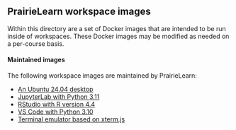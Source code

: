 ## PrairieLearn workspace images

Within this directory are a set of Docker images that are intended to be run inside of workspaces.
These Docker images may be modified as needed on a per-course basis.

#### Maintained images

The following workspace images are maintained by PrairieLearn:

- [An Ubuntu 24.04 desktop](./desktop/)
- [JupyterLab with Python 3.11](./jupyterlab-python/)
- [RStudio with R version 4.4](./rstudio/)
- [VS Code with Python 3.10](./vscode-python/)
- [Terminal emulator based on xterm.js](./xtermjs/)
